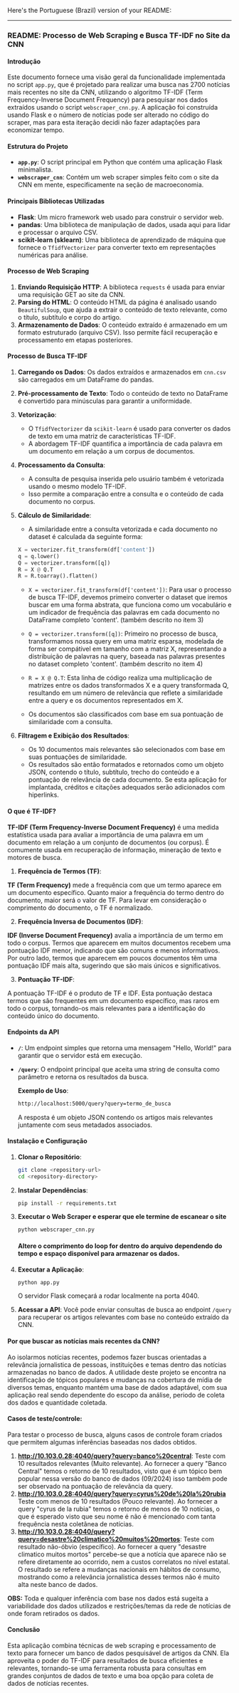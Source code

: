 Here's the Portuguese (Brazil) version of your README:

---

### README: Processo de Web Scraping e Busca TF-IDF no Site da CNN

#### Introdução
Este documento fornece uma visão geral da funcionalidade implementada no script `app.py`, que é projetado para realizar uma busca nas 2700 notícias mais recentes no site da CNN, utilizando o algoritmo TF-IDF (Term Frequency-Inverse Document Frequency) para pesquisar nos dados extraídos usando o script `webscraper_cnn.py`. A aplicação foi construída usando Flask e o número de notícias pode ser alterado no código do scraper, mas para esta iteração decidi não fazer adaptações para economizar tempo.

#### Estrutura do Projeto

- **`app.py`**: O script principal em Python que contém uma aplicação Flask minimalista.
- **`webscraper_cnn`**: Contém um web scraper simples feito com o site da CNN em mente, especificamente na seção de macroeconomia.

#### Principais Bibliotecas Utilizadas

- **Flask**: Um micro framework web usado para construir o servidor web.
- **pandas**: Uma biblioteca de manipulação de dados, usada aqui para lidar e processar o arquivo CSV.
- **scikit-learn (sklearn)**: Uma biblioteca de aprendizado de máquina que fornece o `TfidfVectorizer` para converter texto em representações numéricas para análise.

#### Processo de Web Scraping

1. **Enviando Requisição HTTP**: A biblioteca `requests` é usada para enviar uma requisição GET ao site da CNN.
2. **Parsing do HTML**: O conteúdo HTML da página é analisado usando `BeautifulSoup`, que ajuda a extrair o conteúdo de texto relevante, como o título, subtítulo e corpo do artigo.
3. **Armazenamento de Dados**: O conteúdo extraído é armazenado em um formato estruturado (arquivo CSV). Isso permite fácil recuperação e processamento em etapas posteriores.

#### Processo de Busca TF-IDF

1. **Carregando os Dados**: Os dados extraídos e armazenados em `cnn.csv` são carregados em um DataFrame do pandas.
2. **Pré-processamento de Texto**: Todo o conteúdo de texto no DataFrame é convertido para minúsculas para garantir a uniformidade.
3. **Vetorização**:
   - O `TfidfVectorizer` da `scikit-learn` é usado para converter os dados de texto em uma matriz de características TF-IDF.
   - A abordagem TF-IDF quantifica a importância de cada palavra em um documento em relação a um corpus de documentos.
4. **Processamento da Consulta**:
   - A consulta de pesquisa inserida pelo usuário também é vetorizada usando o mesmo modelo TF-IDF.
   - Isso permite a comparação entre a consulta e o conteúdo de cada documento no corpus.
5. **Cálculo de Similaridade**:
   - A similaridade entre a consulta vetorizada e cada documento no dataset é calculada da seguinte forma:
   
    ```python
    X = vectorizer.fit_transform(df['content'])
    q = q.lower()
    Q = vectorizer.transform([q])
    R = X @ Q.T
    R = R.toarray().flatten()
   ```
   - `X = vectorizer.fit_transform(df['content'])`: Para usar o processo de busca TF-IDF, devemos primeiro converter o dataset que iremos buscar em uma forma abstrata, que funciona como um vocabulário e um indicador de frequência das palavras em cada documento no DataFrame completo 'content'. (também descrito no item 3)
   - `Q = vectorizer.transform([q])`: Primeiro no processo de busca, transformamos nossa query em uma matriz esparsa, modelada de forma ser compátivel em tamanho com a matriz X, representando a distribuição de palavras na query, baseada nas palavras presentes no dataset completo 'content'. (também descrito no item 4)
   - `R = X @ Q.T`: Esta linha de código realiza uma multiplicação de matrizes entre os dados transformados X e a query transformada Q, resultando em um número de relevância que reflete a similaridade entre a query e os documentos representados em X.

   - Os documentos são classificados com base em sua pontuação de similaridade com a consulta.

6. **Filtragem e Exibição dos Resultados**:
   - Os 10 documentos mais relevantes são selecionados com base em suas pontuações de similaridade.
   - Os resultados são então formatados e retornados como um objeto JSON, contendo o título, subtítulo, trecho do conteúdo e a pontuação de relevância de cada documento. Se esta aplicação for implantada, créditos e citações adequados serão adicionados com hiperlinks.

#### O que é TF-IDF?

**TF-IDF (Term Frequency-Inverse Document Frequency)** é uma medida estatística usada para avaliar a importância de uma palavra em um documento em relação a um conjunto de documentos (ou corpus). É comumente usada em recuperação de informação, mineração de texto e motores de busca.

1. **Frequência de Termos (TF)**:

**TF (Term Frequency)** mede a frequência com que um termo aparece em um documento específico. Quanto maior a frequência do termo dentro do documento, maior será o valor de TF. Para levar em consideração o comprimento do documento, o TF é normalizado.

2. **Frequência Inversa de Documentos (IDF)**:

**IDF (Inverse Document Frequency)** avalia a importância de um termo em todo o corpus. Termos que aparecem em muitos documentos recebem uma pontuação IDF menor, indicando que são comuns e menos informativos. Por outro lado, termos que aparecem em poucos documentos têm uma pontuação IDF mais alta, sugerindo que são mais únicos e significativos.

3. **Pontuação TF-IDF**:

A pontuação TF-IDF é o produto de TF e IDF. Esta pontuação destaca termos que são frequentes em um documento específico, mas raros em todo o corpus, tornando-os mais relevantes para a identificação do conteúdo único do documento.

#### Endpoints da API

- **`/`**: Um endpoint simples que retorna uma mensagem "Hello, World!" para garantir que o servidor está em execução.
- **`/query`**: O endpoint principal que aceita uma string de consulta como parâmetro e retorna os resultados da busca.

  **Exemplo de Uso**:
  ```bash
  http://localhost:5000/query?query=termo_de_busca
  ```

  A resposta é um objeto JSON contendo os artigos mais relevantes juntamente com seus metadados associados.

#### Instalação e Configuração

1. **Clonar o Repositório**: 
   ```bash
   git clone <repository-url>
   cd <repository-directory>
   ```
2. **Instalar Dependências**:
   ```bash
   pip install -r requirements.txt
   ```
3. **Executar o Web Scraper e esperar que ele termine de escanear o site**
   ```bash
   python webscraper_cnn.py
   ```
   #### Altere o comprimento do loop for dentro do arquivo dependendo do tempo e espaço disponível para armazenar os dados.
4. **Executar a Aplicação**:
   ```bash
   python app.py
   ```

   O servidor Flask começará a rodar localmente na porta 4040.

4. **Acessar a API**: 
   Você pode enviar consultas de busca ao endpoint `/query` para recuperar os artigos relevantes com base no conteúdo extraído da CNN.

#### Por que buscar as notícias mais recentes da CNN?
Ao isolarmos notícias recentes, podemos fazer buscas orientadas a relevância jornalistica de pessoas, instituições e temas dentro das notícias armazenadas no banco de dados. A utilidade deste projeto se encontra na identificação de tópicos populares e mudanças na cobertura de mídia de diversos temas, enquanto mantém uma base de dados adaptável, com sua aplicação real sendo dependente do escopo da análise, periodo de coleta dos dados e quantidade coletada.

#### Casos de teste/controle:
Para testar o processo de busca, alguns casos de controle foram criados que permitem algumas inferências baseadas nos dados obtidos. 
1. **http://10.103.0.28:4040/query?query=banco%20central**: 
    Teste com 10 resultados relevantes (Muito relevante). 
    Ao fornecer a query "Banco Central" temos o retorno de 10 resultados, visto que é um tópico bem popular nessa versão do banco de dados (09/2024) isso também pode ser observado na pontuação de relevância da query.
2. **http://10.103.0.28:4040/query?query=cyrus%20de%20la%20rubia**
    Teste com menos de 10 resultados (Pouco relevante).
    Ao fornecer a query "cyrus de la rubia" temos o retorno de menos de 10 notícias, o que é esperado visto que seu nome é não é mencionado com tanta frequência nesta coletânea de notícias.
3. **http://10.103.0.28:4040/query?query=desastre%20climatico%20muitos%20mortos**:
    Teste com resultado não-óbvio (específico).
    Ao fornecer a query "desastre climatico muitos mortos" percebe-se que a notícia que aparece não se refere diretamente ao ocorrido, nem a custos correlatos no nível estatal. O resultado se refere a mudanças nacionais em hábitos de consumo, mostrando como a relevância jornalistica desses termos não é muito alta neste banco de dados.

**OBS:** Toda e qualquer inferência com base nos dados está sugeita a variabilidade dos dados utilizados e restrições/temas da rede de notícias de onde foram retirados os dados.

#### Conclusão
Esta aplicação combina técnicas de web scraping e processamento de texto para fornecer um banco de dados pesquisável de artigos da CNN. Ela aproveita o poder do TF-IDF para resultados de busca eficientes e relevantes, tornando-se uma ferramenta robusta para consultas em grandes conjuntos de dados de texto e uma boa opção para coleta de dados de notícias recentes.